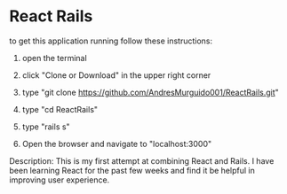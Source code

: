 # React Rails

to get this application running follow these instructions:

1) open the terminal

2) click "Clone or Download" in the upper right corner

3) type "git clone https://github.com/AndresMurguido001/ReactRails.git"

4) type "cd ReactRails"

5) type "rails s"

6) Open the browser and navigate to "localhost:3000"

Description: This is my first attempt at combining React and Rails. I have been
learning React for the past few weeks and find it be helpful in improving 
user experience. 
